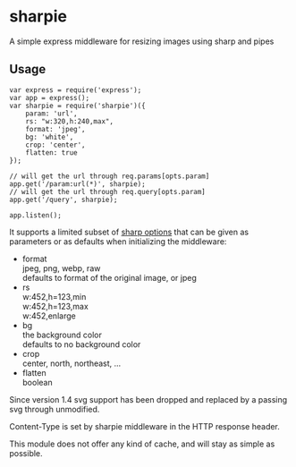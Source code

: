 sharpie
=======

A simple express middleware for resizing images using sharp and pipes

Usage
-----

```
var express = require('express');
var app = express();
var sharpie = require('sharpie')({
	param: 'url',
	rs: "w:320,h:240,max",
	format: 'jpeg',
	bg: 'white',
	crop: 'center',
	flatten: true
});

// will get the url through req.params[opts.param]
app.get('/param:url(*)', sharpie);
// will get the url through req.query[opts.param]
app.get('/query', sharpie);

app.listen();
```

It supports a limited subset of [sharp options](http://sharp.dimens.io)
that can be given as parameters or as defaults when initializing
the middleware:

* format  
  jpeg, png, webp, raw  
  defaults to format of the original image, or jpeg
* rs  
  w:452,h=123,min  
  w:452,h=123,max  
  w:452,enlarge
* bg  
  the background color  
  defaults to no background color
* crop  
  center, north, northeast, ...
* flatten  
  boolean

Since version 1.4 svg support has been dropped and replaced by a passing svg
through unmodified.

Content-Type is set by sharpie middleware in the HTTP response header.

This module does not offer any kind of cache, and will stay as simple as
possible.

